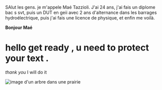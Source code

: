 SAlut les gens. je m'appele Maé Tazzioli. J'ai 24 ans,
j'ai fais un diplome bac s svt, puis un DUT en geii avec 2 ans
d'alternance dans les barrages hydroélectrique, puis j'ai fais une licence
de physique, et enfin me voilà.





**Bonjour Maé**
# hello get ready , u need to protect your text .

_thank you_ I will do it 

![image d'un arbre dans une prairie](https://images.ctfassets.net/hrltx12pl8hq/28ECAQiPJZ78hxatLTa7Ts/2f695d869736ae3b0de3e56ceaca3958/free-nature-images.jpg?fit=fill&w=1200&h=630)
